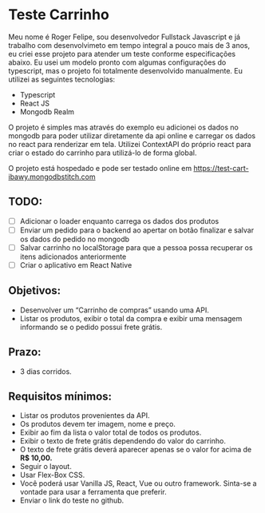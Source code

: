 # Teste Carrinho

Meu nome é Roger Felipe, sou desenvolvedor Fullstack Javascript e já trabalho com desenvolvimeto em tempo integral a pouco mais de 3 anos, eu criei esse projeto para atender um teste conforme especificações abaixo.
Eu usei um modelo pronto com algumas configurações do typescript, mas o projeto foi totalmente desenvolvido manualmente.
Eu utilizei as seguintes tecnologias:
- Typescript
- React JS
- Mongodb Realm

O projeto é simples mas através do exemplo eu adicionei os dados no mongodb para poder utilizar diretamente da api online e carregar os dados no react para renderizar em tela. Utilizei ContextAPI do próprio react para criar o estado do carrinho para utilizá-lo de forma global.

O projeto está hospedado e pode ser testado online em https://test-cart-ibawy.mongodbstitch.com

## TODO:

- [ ] Adicionar o loader enquanto carrega os dados dos produtos
- [ ] Enviar um pedido para o backend ao apertar on botão finalizar e salvar os dados do pedido no mongodb
- [ ] Salvar carrinho no localStorage para que a pessoa possa recuperar os itens adicionados anteriormente
- [ ] Criar o aplicativo em React Native

## Objetivos:

- Desenvolver um “Carrinho de compras” usando uma API.
- Listar os produtos, exibir o total da compra e exibir uma mensagem informando se o pedido possui frete grátis.

## Prazo:
- 3 dias corridos.

## Requisitos mínimos:
- Listar os produtos provenientes da API.
- Os produtos devem ter imagem, nome e preço.
- Exibir ao fim da lista o valor total de todos os produtos.
- Exibir o texto de frete grátis dependendo do valor do carrinho.
- O texto de frete grátis deverá aparecer apenas se o valor for acima de **R$ 10,00.**
- Seguir o layout.
- Usar Flex-Box CSS.
- Você poderá usar Vanilla JS, React, Vue ou outro framework. Sinta-se a vontade para usar a ferramenta que preferir.
- Enviar o link do teste no github.